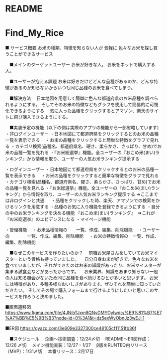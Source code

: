 # README
# Find_My_Rice　　
■ サービス概要
  お米の種類、特徴を知らない人が
  気軽に
  色々なお米を探し買うことができるサービス

　■メインのターゲットユーザー
  お米が好きな人。
  お米をネットで購入する人。

　■ユーザーが抱える課題
  お米は好きだけどどんな品種があるのか、どんな特徴があるのか知らないからいつも同じ品種のお米を食べてしまう。

　■解決方法
　日本地図を用意して簡単に色んな都道府県のお米品種を調べられるようにする。
  そしてそのお米の特徴などもグラフを使用して簡易的に可視化できるようにする
　気に入った品種をクリックするとアマゾン、楽天のサイトに飛び購入できるようにする。

　■実装予定の機能（以下の例は実際のアプリの機能から一部省略しています）
  ・非ログインユーザー
    ・日本地図にて都道府県をクリックするとのお米の品種一覧を表示できる
    　・お米の品種をクリックすると簡単な特徴をグラフで見れる
    ・カテゴリ検索(品種名、都道府県名、硬さ、柔らかさ、さっぱり、甘め)でお米の品種一覧を見れる
    ・『お米総選挙』機能。全ユーザーの『おこめ米(まい)ランキング』から情報を取り、ユーザーの人気お米ランキング提示する

  ・ログインユーザー
    ・日本地図にて都道府県をクリックするとのお米の品種一覧を表示できる
    　・お米の品種をクリックすると簡単な特徴をグラフで見れる
    ・カテゴリ検索(品種名、都道府県名、硬さ、柔らかさ、さっぱり、甘め)でお米の品種一覧を見れる
    ・『お米総選挙』機能。全ユーザーの『おこめ米(まい)ランキング』から情報を取り、ユーザーの人気お米ランキング提示する =>ここまでは非ログインと共通
    　
    ・品種をクリックした時、楽天、アマゾンでの検索をかけるリンクを用意する
    ・品種のお気に入り機能を登録できるようにする
    ・自分の中のお米ランキングを決める機能 『おこめ米(まい)ランキング』　=>これが『お米総選挙』のエビデンスになる
    ・マイページ機能

  ・管理機能
  　・お米品種情報の　　一覧、作成、編集、削除機能
  　・ユーザーの　　　　一覧、作成、編集、削除機能
  　・お米の特徴情報の　一覧、作成、編集、削除機能


　■なぜこのサービスを作りたいのか？
　前職お米屋さんをしていてお米マイスターという資格も持っていました。
　自分自身お米が好きで、色々なお米を食べていましたが、それができたのはお米の知識があったり、お米マイスターが集まる試食会などがあったからです。
　お米業界、知識をあまり知らない一般の人は知る機会がないため同じ品種を食べ続けるひとが多いと思います。
  お米には特徴があり、多種多様なおいしさがあります。ぜひそれを簡単に知っていただきたい。
  そしてその場で購入フォームまで行けるようにしたいと思いこのサービスを作ろうと決めました。

  ■画面遷移図
  https://www.figma.com/file/4JNibTJxm8QNvDMYOyIwdc/%E9%81%B7%E7%A7%BB%E5%9B%B3?node-id=0%3A1&t=dz5exWvObnJz3wEJ-1

  ■ER図
  https://gyazo.com/3e609e3327300ce48105cf11151fb36f


　■スケジュール
　企画〜技術調査：12/24〆切
　README〜ER図作成：12/26 〆切
　メイン機能実装：12/27 - 1/27
　β版をRUNTEQ内リリース（MVP）：1/31〆切
　本番リリース：2月17日

